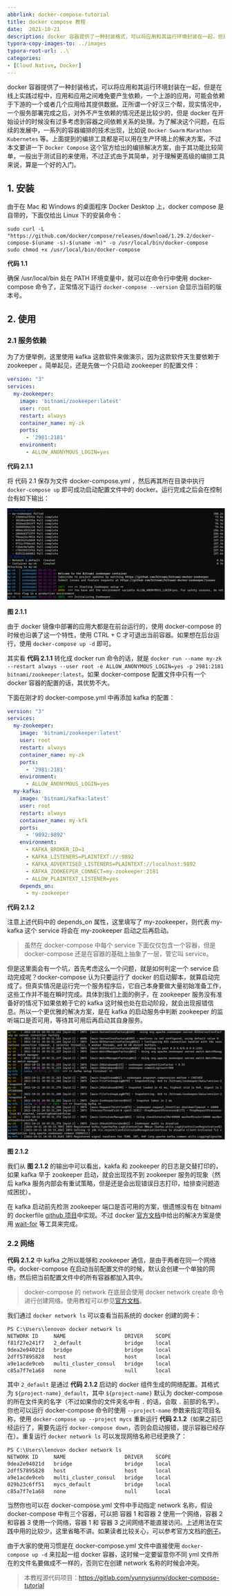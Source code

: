 ```yaml
---
abbrlink: docker-compose-tutorial
title: docker compose 教程
date:  2021-10-21
description: docker 容器提供了一种封装格式，可以将应用和其运行环境封装在一起，但是在线上实践过程中，应用和应用之间难免要产生依赖，一个上游的应用，可能会依赖于下游的一个或者几个应用给其提供数据。正所谓一个好汉三个帮，现实情况中，一个服务部署完成之后，对外不产生依赖的情况还是比较少的，但是 docker 在开始设计的时候没有过多考虑到容器之间依赖关系的处理。为了解决这个问题，在后续的发展中，一系列的容器编排的技术出现，比如说 `Docker Swarm` `Marathon` `Kubernetes` 等。上面提到的编排工具都是可以用在生产环境上的解决方案，不过本文要讲一下 `Docker Compose` 这个官方给出的编排解决方案，由于其功能比较简单，一般出于测试目的来使用，不过正式由于其简单，对于理解更高级的编排工具来说，算是一个好的入门。
typora-copy-images-to: ../images
typora-root-url: ..\
categories:
- [Cloud Native, Docker]
---
```


docker 容器提供了一种封装格式，可以将应用和其运行环境封装在一起，但是在线上实践过程中，应用和应用之间难免要产生依赖，一个上游的应用，可能会依赖于下游的一个或者几个应用给其提供数据。正所谓一个好汉三个帮，现实情况中，一个服务部署完成之后，对外不产生依赖的情况还是比较少的，但是 docker 在开始设计的时候没有过多考虑到容器之间依赖关系的处理。为了解决这个问题，在后续的发展中，一系列的容器编排的技术出现，比如说 `Docker Swarm` `Marathon` `Kubernetes` 等。上面提到的编排工具都是可以用在生产环境上的解决方案，不过本文要讲一下 `Docker Compose` 这个官方给出的编排解决方案，由于其功能比较简单，一般出于测试目的来使用，不过正式由于其简单，对于理解更高级的编排工具来说，算是一个好的入门。

## 1. 安装

由于在 Mac 和 Windows 的桌面程序 Docker Desktop 上，docker compose 是自带的，下面仅给出 Linux 下的安装命令：

```shell
sudo curl -L "https://github.com/docker/compose/releases/download/1.29.2/docker-compose-$(uname -s)-$(uname -m)" -o /usr/local/bin/docker-compose
sudo chmod +x /usr/local/bin/docker-compose
```
**代码 1.1**

确保 /usr/local/bin 处在 PATH 环境变量中，就可以在命令行中使用  docker-compose 命令了，正常情况下运行 `docker-compose --version` 会显示当前的版本号。

## 2. 使用

### 2.1 服务依赖

为了方便举例，这里使用 kafka 这款软件来做演示，因为这款软件天生要依赖于 zookeeper 。简单起见，还是先做一个只启动 zookeeper 的配置文件：

```yaml
version: "3"
services:
  my-zookeeper:
    image: 'bitnami/zookeeper:latest'
    user: root
    restart: always
    container_name: my-zk
    ports:
      - '2981:2181'
    environment:
      - ALLOW_ANONYMOUS_LOGIN=yes
```

**代码 2.1.1**

将 代码 2.1 保存为文件 docker-compose.yml ，然后再其所在目录中执行 `docker-compose up` 即可成功启动配置文件中的 docker。运行完成之后会在控制台有如下输出：

![image-20211021182438597](/images/image-20211021182438597.png)

**图 2.1.1**

由于 docker 镜像中部署的应用大都是在前台运行的，使用 docker-compose 的时候也沿袭了这一个特性，使用 CTRL + C 才可退出当前容器。如果想在后台运行，使用  `docker-compose up -d` 即可。

其实看 **代码 2.1.1** 转化成 docker run 命令的话，就是  `docker run --name my-zk --restart always --user root -e ALLOW_ANONYMOUS_LOGIN=yes -p 2981:2181  bitnami/zookeeper:latest`。如果 docker-compose 配置文件中只有一个 docker 容器的配置的话，其优势不大。

下面在刚才的 docker-compose.yml 中再添加 kafka 的配置：

```yaml
version: "3"
services:
  my-zookeeper:
    image: 'bitnami/zookeeper:latest'
    user: root
    restart: always
    container_name: my-zk
    ports:
      - '2981:2181'
    environment:
      - ALLOW_ANONYMOUS_LOGIN=yes
  my-kafka:
    image: 'bitnami/kafka:latest'
    user: root
    restart: always
    container_name: my-kfk
    ports:
      - '9892:9892'
    environment:
      - KAFKA_BROKER_ID=1
      - KAFKA_LISTENERS=PLAINTEXT://:9892
      - KAFKA_ADVERTISED_LISTENERS=PLAINTEXT://localhost:9892
      - KAFKA_ZOOKEEPER_CONNECT=my-zookeeper:2181
      - ALLOW_PLAINTEXT_LISTENER=yes
    depends_on:
      - my-zookeeper
```

**代码 2.1.2**

注意上述代码中的 depends_on 属性，这里填写了 my-zookeeper，则代表 my-kafka 这个 service 将会在 my-zookeeper 启动之后再启动。

> 虽然在 docker-compose 中每个 service 下面仅仅包含一个容器，但是 docker-compose 还是在容器的基础上抽象了一层，管它叫 service。

但是这里面会有一个坑，首先考虑这么一个问题，就是如何判定一个 service 启动完成呢？docker-compose 认为只要运行了 docker 的启动脚本，就算启动完成了。但真实情况是运行完一个服务程序后，它自己本身要做大量初始准备工作，这些工作并不能在瞬时完成。具体到我们上面的例子，在 zookeeper 服务没有准备好的情况下如果依赖于它的 kafka 这时候也处在启动阶段，就会出现报错信息。所以一个更优雅的解决方案，是在 kafka 的启动服务中判断 zookeeper 的监听端口是否可用，等待其可用后再启动其自身服务。

![image-20211021203923577](/images/image-20211021203923577.png)

**图 2.1.2**

我们从 **图 2.1.2** 的输出中可以看出，kakfa 和 zookeeper 的日志是交替打印的，如果 kafka 早于 zookeeper 启动，就会出现找不到 zookeeper 服务的现象（然后 kafka 服务内部会有重试策略，但是还是会出现错误日志打印，给排查问题造成困扰）。

在 kafka 启动前先检测 zookeeper 端口是否可用的方案，很遗憾没有在 bitnami 的 dockerfile [github 项目](https://github.com/bitnami/bitnami-docker-kafka)中实现。不过 docker [官方文档](https://docs.docker.com/compose/startup-order/)中给出的解决方案是使用 [wait-for](https://github.com/Eficode/wait-for) 等工具来完成。

### 2.2 网络

**代码 2.1.2** 中 kafka 之所以能够和 zookeeper 通信，是由于两者在同一个网络中。docker-compose 在启动当前配置文件的时候，默认会创建一个单独的网络，然后把当前配置文件中的所有容器都加入其中。

> docker-compose 的 network 在底层会使用 docker network create 命令进行创建网络。使用教程可以参见[官方文档](https://docs.docker.com/engine/reference/commandline/network_create/)。

我们通过 `docker network ls` 可以查看当前系统的 docker 创建的网卡：

```
PS C:\Users\lenovo> docker network ls
NETWORK ID     NAME                   DRIVER    SCOPE
f81f27e241f7   2_default              bridge    local
9dea2e94021d   bridge                 bridge    local
2dff57895828   host                   host      local
a9e1acde9ceb   multi_cluster_consul   bridge    local
c85a7f7e1a68   none                   null      local
```

其中 `2_default` 是通过 **代码 2.1.2** 启动的 docker 组件生成的网络配置。其格式为 `${project-name}_default`，其中 `${project-name}` 默认为 docker-compose 的所在文件夹的名字（不过如果你的文件夹名中有 `.` 的话，会取 `.` 前部的名字）。你也可以运行 docker-compose 命令时使用 `--project-name` 参数来指定项目名称，使用 `docker-compose up --project mycs` 重新运行 **代码 2.1.2**（如果之前已经运行了，需要先运行 `docker-compose down`，否则会启动报错，提示容器已经存在）。重复运行 `docker network ls` 可以发现网络名称已经更换了：

```
PS C:\Users\lenovo> docker network ls
NETWORK ID     NAME                   DRIVER    SCOPE
9dea2e94021d   bridge                 bridge    local
2dff57895828   host                   host      local
a9e1acde9ceb   multi_cluster_consul   bridge    local
029b23c6ff51   mycs_default           bridge    local
c85a7f7e1a68   none                   null      local
```

当然你也可以在 docker-compose.yml 文件中手动指定 network 名称，假设 docker-compose 中有三个容器，可以把 容器 1 和容器 2 使用一个网络，容器 2 和容器 3 使用一个网络，容器 1 和 容器 3 之间网络不能直接访问。上述用法在实践中用的比较少，这里省略不讲。如果读者比较关心，可以参考官方文档的[例子](https://docs.docker.com/compose/networking/#specify-custom-networks)。

由于大家的使用习惯是在 docker-compose.yml 文件中直接使用 `docker-compose up -d` 来拉起一组 docker 容器，这时候一定要留意你不同 yml 文件所在的文件名要做成不一样的，否则它在创建 network 名称的时候会冲突。

> 本教程源代码项目：https://gitlab.com/yunnysunny/docker-compose-tutorial
